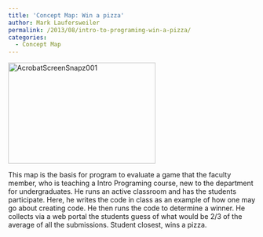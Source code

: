 ```yaml
---
title: 'Concept Map: Win a pizza'
author: Mark Laufersweiler
permalink: /2013/08/intro-to-programing-win-a-pizza/
categories:
  - Concept Map
---
```

[<img class="alignnone size-medium wp-image-4093" alt="AcrobatScreenSnapz001" src="http://teaching.software-carpentry.org/wp-content/uploads/2013/08/AcrobatScreenSnapz001-300x206.png" width="300" height="206" />][1]

This map is the basis for program to evaluate a game that the faculty member, who is teaching a Intro Programing course, new to the department for undergraduates. He runs an active classroom and has the students participate. Here, he writes the code in class as an example of how one may go about creating code. He then runs the code to determine a winner. He collects via a web portal the students guess of what would be 2/3 of the average of all the submissions. Student closest, wins a pizza.

 [1]: http://teaching.software-carpentry.org/wp-content/uploads/2013/08/AcrobatScreenSnapz001.png
